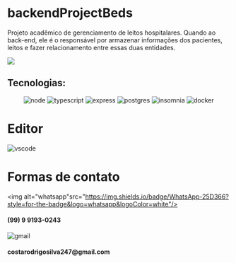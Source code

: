 # backendProjectBeds
Projeto acadêmico de gerenciamento de leitos hospitalares.
Quando ao back-end, ele é o responsável por armazenar informações dos pacientes, leitos e fazer relacionamento entre essas duas entidades.

<img src="http://img.shields.io/static/v1?label=STATUS&message=EM%20DESENVOLVIMENTO&color=GREEN&style=for-the-badge"/>

## Tecnologias:
<p align="center">
<img alt="node" src="https://img.shields.io/badge/node.js-6DA55F?style=for-the-badge&logo=node.js&logoColor=white"/>
<img alt="typescript" src="https://img.shields.io/badge/typescript-%23007ACC.svg?style=for-the-badge&logo=typescript&logoColor=white"/>
<img alt="express" src="https://img.shields.io/badge/express.js-%23404d59.svg?style=for-the-badge&logo=express&logoColor=%2361DAFB"/>
<img alt="postgres" src="https://img.shields.io/badge/PostgreSQL-316192?style=for-the-badge&logo=postgresql&logoColor=white" />
<img alt="insomnia" src="https://img.shields.io/badge/Insomnia-5849be?style=for-the-badge&logo=Insomnia&logoColor=white"/> 
<img alt="docker" src="https://img.shields.io/badge/Docker-2CA5E0?style=for-the-badge&logo=docker&logoColor=white"/> 
</p>

# Editor
<img alt="vscode" src="https://img.shields.io/badge/VSCode-0078D4?style=for-the-badge&logo=visual%20studio%20code&logoColor=white"/> 

# Formas de contato
<img alt="whatsapp"src="https://img.shields.io/badge/WhatsApp-25D366?style=for-the-badge&logo=whatsapp&logoColor=white"/> 
<h4>(99) 9 9193-0243</h4>
<img alt="gmail" src="https://img.shields.io/badge/Gmail-D14836?style=for-the-badge&logo=gmail&logoColor=white"/> <h4>costarodrigosilva247@gmail.com</h4>

